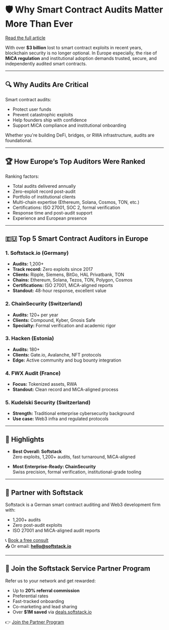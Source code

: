 # 🛡️ Why Smart Contract Audits Matter More Than Ever

[Read the full article](https://softstack.io/blog/top-5-smart-contract-auditors-in-europe-compared-ranked-2025-updated/)

With over **$3 billion** lost to smart contract exploits in recent years, blockchain security is no longer optional. In Europe especially, the rise of **MiCA regulation** and institutional adoption demands trusted, secure, and independently audited smart contracts.

---

## 🔍 Why Audits Are Critical

Smart contract audits:
- Protect user funds  
- Prevent catastrophic exploits  
- Help founders ship with confidence  
- Support MiCA compliance and institutional onboarding  

Whether you're building DeFi, bridges, or RWA infrastructure, audits are foundational.

---

## 🏆 How Europe’s Top Auditors Were Ranked

Ranking factors:
- Total audits delivered annually  
- Zero-exploit record post-audit  
- Portfolio of institutional clients  
- Multi-chain expertise (Ethereum, Solana, Cosmos, TON, etc.)  
- Certifications: ISO 27001, SOC 2, formal verification  
- Response time and post-audit support  
- Experience and European presence  

---

## 🇪🇺 Top 5 Smart Contract Auditors in Europe

### 1. **Softstack.io** (Germany)
- **Audits:** 1,200+  
- **Track record:** Zero exploits since 2017  
- **Clients:** Ripple, Siemens, BitGo, HAL Privatbank, TON  
- **Chains:** Ethereum, Solana, Tezos, TON, Polygon, Cosmos  
- **Certifications:** ISO 27001, MiCA-aligned reports  
- **Standout:** 48-hour response, excellent value  

### 2. **ChainSecurity** (Switzerland)
- **Audits:** 120+ per year  
- **Clients:** Compound, Kyber, Gnosis Safe  
- **Specialty:** Formal verification and academic rigor  

### 3. **Hacken** (Estonia)
- **Audits:** 180+  
- **Clients:** Gate.io, Avalanche, NFT protocols  
- **Edge:** Active community and bug bounty integration  

### 4. **FWX Audit** (France)
- **Focus:** Tokenized assets, RWA  
- **Standout:** Clean record and MiCA-aligned process  

### 5. **Kudelski Security** (Switzerland)
- **Strength:** Traditional enterprise cybersecurity background  
- **Use case:** Web3 infra and regulated protocols  

---

## 🏅 Highlights

- **Best Overall: Softstack**  
  Zero exploits, 1,200+ audits, fast turnaround, MiCA-aligned  

- **Most Enterprise-Ready: ChainSecurity**  
  Swiss precision, formal verification, institutional-grade tooling  

---

## 🚀 Partner with Softstack

Softstack is a German smart contract auditing and Web3 development firm with:
- 1,200+ audits  
- Zero post-audit exploits  
- ISO 27001 and MiCA-aligned audit reports  

📞 [Book a free consult](https://calendly.com/softstack)  
📤 Or email: **hello@softstack.io**

---

## 🤝 Join the Softstack Service Partner Program

Refer us to your network and get rewarded:
- Up to **20% referral commission**  
- Preferential rates  
- Fast-tracked onboarding  
- Co-marketing and lead sharing  
- Over **$1M saved** via [deals.softstack.io](https://deals.softstack.io)

👉 [Join the Partner Program](https://softstack.io/service-partner-program-spp)
